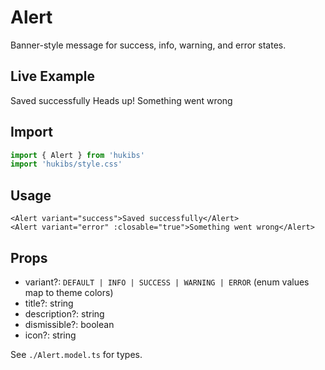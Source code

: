# Alert

Banner-style message for success, info, warning, and error states.

## Live Example

<Example>
  <Alert variant="SUCCESS">Saved successfully</Alert>
  <Alert variant="WARNING">Heads up!</Alert>
  <Alert variant="ERROR">Something went wrong</Alert>
</Example>

## Import

```ts
import { Alert } from 'hukibs'
import 'hukibs/style.css'
```

## Usage

```vue
<Alert variant="success">Saved successfully</Alert>
<Alert variant="error" :closable="true">Something went wrong</Alert>
```

## Props

- variant?: `DEFAULT | INFO | SUCCESS | WARNING | ERROR` (enum values map to theme colors)
- title?: string
- description?: string
- dismissible?: boolean
- icon?: string

See `./Alert.model.ts` for types.
